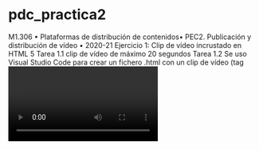 # pdc_practica2
M1.306 • Plataformas de distribución de contenidos• PEC2. Publicación y distribución de vídeo • 2020-21
Ejercicio 1: Clip de vídeo incrustado en HTML 5
Tarea 1.1 clip de vídeo de máximo 20 segundos
Tarea 1.2 Se uso Visual Studio Code para crear un fichero .html con un clip de vídeo (tag <video> de HTML5) PREPARAR la visualizacion desde la mayoría de los navegadores
Tarea 1.3 Se uso Visual Studio Code para crear un fichero .html con un clip de vídeo (tag <video> de HTML5) PUBLICAR la visualizacion desde la mayoría de los navegadores
Experimertar añadiendo funcionalidades al vídeo mediante los diferentes atributos del tag <video>
